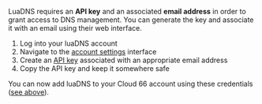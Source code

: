 LuaDNS requires an **API key** and an associated **email address** in order to grant access to DNS management. You can generate the key and associate it with an email using their web interface. 

1. Log into your luaDNS account
2. Navigate to the [account settings](https://api.luadns.com/settings) interface
3. Create an [API key](http://www.luadns.com/api.html) associated with an appropriate email address
4. Copy the API key and keep it somewhere safe

You can now add luaDNS to your Cloud 66 account using these credentials ([see above](#set-up-a-dns-provider)).